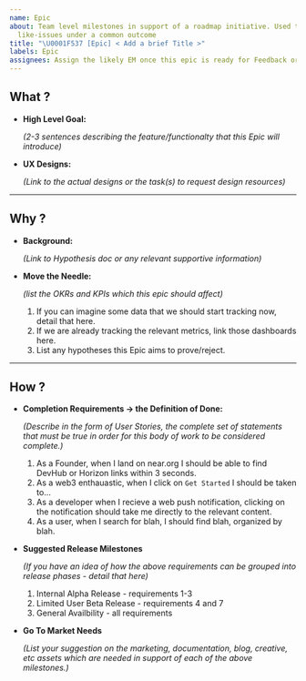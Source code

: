```yaml
---
name: Epic
about: Team level milestones in support of a roadmap initiative. Used to group several
  like-issues under a common outcome
title: "\U0001F537 [Epic] < Add a brief Title >"
labels: Epic
assignees: Assign the likely EM once this epic is ready for Feedback or Ready for Development
---
```


## What ?

- **High Level Goal:**

  _(2-3 sentences describing the feature/functionalty that this Epic will introduce)_

- **UX Designs:**

  _(Link to the actual designs or the task(s) to request design resources)_

---

## Why ?

- **Background:**

  _(Link to Hypothesis doc or any relevant supportive information)_

- **Move the Needle:**

  _(list the OKRs and KPIs which this epic should affect)_

  1. If you can imagine some data that we should start tracking now, detail that here.
  2. If we are already tracking the relevant metrics, link those dashboards here.
  3. List any hypotheses this Epic aims to prove/reject.

---

## How ?

- **Completion Requirements -> the Definition of Done:**

  _(Describe in the form of User Stories, the complete set of statements that must be true in order for this body of work to be considered complete.)_

  1. As a Founder, when I land on near.org I should be able to find DevHub or Horizon links within 3 seconds.
  2. As a web3 enthauastic, when I click on `Get Started` I should be taken to...
  3. As a developer when I recieve a web push notification, clicking on the notification should take me directly to the relevant content.
  4. As a user, when I search for blah, I should find blah, organized by blah.

  </p>

- **Suggested Release Milestones**

  _(If you have an idea of how the above requirements can be grouped into release phases - detail that here)_

  1. Internal Alpha Release - requirements 1-3
  2. Limited User Beta Release - requirements 4 and 7
  3. General Availbility - all requirements

  </p>

- **Go To Market Needs**

  _(List your suggestion on the marketing, documentation, blog, creative, etc assets which are needed in support of each of the above milestones.)_
